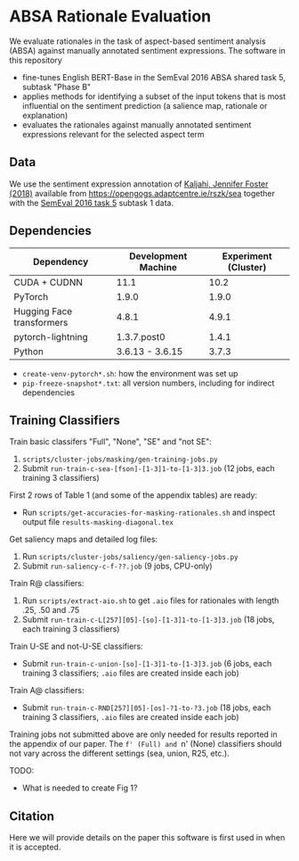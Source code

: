 # ABSA Rationale Evaluation

We evaluate rationales in the task of aspect-based sentiment analysis (ABSA) against manually annotated sentiment expressions.
The software in this repository
* fine-tunes English BERT-Base in the SemEval 2016 ABSA shared task 5, subtask "Phase B"
* applies methods for identifying a subset of the input tokens that is most influential on the sentiment prediction (a salience map, rationale or explanation)
* evaluates the rationales against manually annotated sentiment expressions relevant for the selected aspect term


## Data

We use the sentiment expression annotation of
[Kaljahi, Jennifer Foster (2018)](https://aclanthology.org/W18-6222/)
available from
https://opengogs.adaptcentre.ie/rszk/sea
together with the
[SemEval 2016 task 5](http://alt.qcri.org/semeval2016/task5/index.php?id=data-and-tools)
subtask 1 data.


## Dependencies

| Dependency   | Development Machine | Experiment (Cluster) |
| ------------ | ------------------- | -------------------- |
| CUDA + CUDNN | 11.1                | 10.2 |
| PyTorch      | 1.9.0               | 1.9.0 |
| Hugging Face transformers | 4.8.1  | 4.9.1 |
| pytorch-lightning | 1.3.7.post0    | 1.4.1 |
| Python       | 3.6.13 - 3.6.15     | 3.7.3 |

* `create-venv-pytorch*.sh`: how the environment was set up
* `pip-freeze-snapshot*.txt`: all version numbers, including for indirect dependencies


## Training Classifiers

Train basic classifers "Full", "None", "SE" and "not SE":
1. `scripts/cluster-jobs/masking/gen-training-jobs.py`
2. Submit `run-train-c-sea-[fson]-[1-3]1-to-[1-3]3.job` (12 jobs, each training 3 classifiers)

First 2 rows of Table 1 (and some of the appendix tables) are ready:
 - Run `scripts/get-accuracies-for-masking-rationales.sh` and inspect output file `results-masking-diagonal.tex`

Get saliency maps and detailed log files:
1. Run `scripts/cluster-jobs/saliency/gen-saliency-jobs.py`
2. Submit `run-saliency-c-f-??.job` (9 jobs, CPU-only)

Train R@ classifiers:
1. Run `scripts/extract-aio.sh` to get `.aio` files for rationales with length .25, .50 and .75
2. Submit `run-train-c-L[257][05]-[so]-[1-3]1-to-[1-3]3.job` (18 jobs, each training 3 classifiers)

Train U-SE and not-U-SE classifiers:
 - Submit `run-train-c-union-[so]-[1-3]1-to-[1-3]3.job` (6 jobs, each training 3 classifiers; `.aio` files are created inside each job)

Train A@ classifiers:
 - Submit `run-train-c-RND[257][05]-[os]-?1-to-?3.job` (18 jobs, each training 3 classifiers, `.aio` files are created inside each job)

Training jobs not submitted above are only needed for results reported in the appendix of our paper.
The `f' (Full) and `n' (None) classifiers should not vary across the different settings (sea, union, R25, etc.).

TODO:
 - What is needed to create Fig 1?


## Citation

Here we will provide details on the paper this software is first used in when it is accepted.

